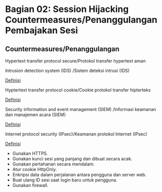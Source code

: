 # Bagian 02:  Session Hijacking Countermeasures/Penanggulangan Pembajakan Sesi

## Countermeasures/Penanggulangan

Hypertext transfer protocol secure/Protokol transfer hypertext aman

Intrusion detection system (IDS)
/Sistem deteksi intrusi (IDS)

[Definisi](../definitions/definitions_I.md#intrusion-detection-system)

Hyptertext transfer protocol cookie/Cookie protokol transfer hipterteks

[Definisi](../definitions/definitions_C.md#cookie)

Security information and event management (SIEM)
/Informasi keamanan dan manajemen acara (SIEM)

[Definisi](../definitions/definitions_S.md#informasi-keamanan-dan-manajemen-acara)

Internet protocol security (IPsec)/Keamanan protokol Internet (IPsec)

[Definisi](../definitions/definitions_I.md#internet-protocol-security)

- Gunakan HTTPS.
- Gunakan kunci sesi yang panjang dan dibuat secara acak.
- Gunakan pertahanan secara mendalam.
- Atur cookie HttpOnly.
- Enkripsi data dalam perjalanan antara pengguna dan server web.
- Buat ulang ID sesi saat login baru untuk pengguna.
- Gunakan firewall.
